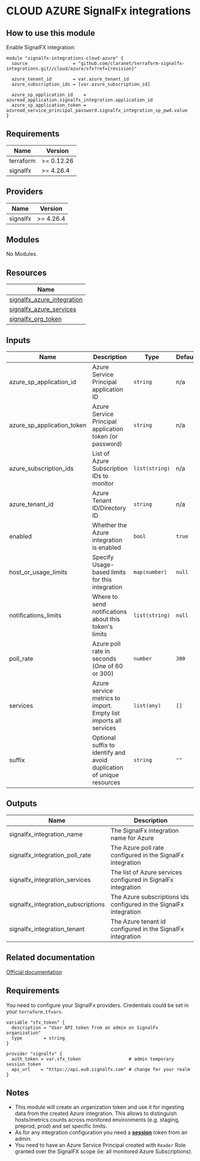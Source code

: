 # CLOUD AZURE SignalFx integrations

## How to use this module

Enable SignalFX integration:

```hcl
module "signalfx-integrations-cloud-azure" {
  source                 = "github.com/claranet/terraform-signalfx-integrations.git//cloud/azure/sfx?ref={revision}"

  azure_tenant_id        = var.azure_tenant_id
  azure_subscription_ids = [var.azure_subscription_id]

  azure_sp_application_id    = azuread_application.signalfx_integration.application_id
  azure_sp_application_token = azuread_service_principal_password.signalfx_integration_sp_pwd.value
}
```

## Requirements

| Name | Version |
|------|---------|
| terraform | >= 0.12.26 |
| signalfx | >= 4.26.4 |

## Providers

| Name | Version |
|------|---------|
| signalfx | >= 4.26.4 |

## Modules

No Modules.

## Resources

| Name |
|------|
| [signalfx_azure_integration](https://registry.terraform.io/providers/splunk-terraform/signalfx/4.26.4/docs/resources/azure_integration) |
| [signalfx_azure_services](https://registry.terraform.io/providers/splunk-terraform/signalfx/4.26.4/docs/data-sources/azure_services) |
| [signalfx_org_token](https://registry.terraform.io/providers/splunk-terraform/signalfx/4.26.4/docs/resources/org_token) |

## Inputs

| Name | Description | Type | Default | Required |
|------|-------------|------|---------|:--------:|
| azure\_sp\_application\_id | Azure Service Principal application ID | `string` | n/a | yes |
| azure\_sp\_application\_token | Azure Service Principal application token (or password) | `string` | n/a | yes |
| azure\_subscription\_ids | List of Azure Subscription IDs to monitor | `list(string)` | n/a | yes |
| azure\_tenant\_id | Azure Tenant ID/Directory ID | `string` | n/a | yes |
| enabled | Whether the Azure integration is enabled | `bool` | `true` | no |
| host\_or\_usage\_limits | Specify Usage-based limits for this integration | `map(number)` | `null` | no |
| notifications\_limits | Where to send notifications about this token's limits | `list(string)` | `null` | no |
| poll\_rate | Azure poll rate in seconds (One of 60 or 300) | `number` | `300` | no |
| services | Azure service metrics to import. Empty list imports all services | `list(any)` | `[]` | no |
| suffix | Optional suffix to identify and avoid duplication of unique resources | `string` | `""` | no |

## Outputs

| Name | Description |
|------|-------------|
| signalfx\_integration\_name | The SignalFx integration name for Azure |
| signalfx\_integration\_poll\_rate | The Azure poll rate configured in the SignalFx integration |
| signalfx\_integration\_services | The list of Azure services configured in SignalFx integration |
| signalfx\_integration\_subscriptions | The Azure subscriptions ids configured in the SignalFx integration |
| signalfx\_integration\_tenant | The Azure tenant id configured in the SignalFx integration |

## Related documentation

[Official documentation](https://docs.signalfx.com/en/latest/integrations/azure-info.html#connect-to-microsoft-azure)

## Requirements

You need to configure your SignalFx providers.
Credentials could be set in your `terraform.tfvars`.

```
variable "sfx_token" {
  description = "User API token from an admin on SignalFx organization"
  type        = string
}

provider "signalfx" {
  auth_token = var.sfx_token                  # admin temporary session token
  api_url    = "https://api.eu0.signalfx.com" # change for your realm
}
```

## Notes

* This module will create an organization token and use it for ingesting data from the created Azure integration.
  This allows to distinguish hosts/metrics counts across monitored environments (e.g. staging, preprod, prod) and set specific limits.
* As for any integration configuration you need a [**session**](https://docs.signalfx.com/en/latest/admin-guide/tokens.html#user-api-access-tokens) token from an admin.
* You need to have an Azure Service Principal created with `Reader` Role granted over the SignalFX scope (ie: all monitored Azure Subscriptions).

